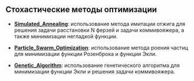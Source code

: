 ## Стохастические методы оптимизации

- [__Simulated_Annealing__](./Simulated_Annealing/Simulated_Annealing.ipynb/): использование метода имитации отжига для решения задачи расстановки N ферзей и задачи коммивояжера, а также минимизации негладкой функции. 

- [__Particle_Swarm_Optimization__](./Particle_Swarm_Optimization/Particle_Swarm_Optimization.ipynb/): использование метода роения частиц для минимизации функции Розенброка и функции Экли. 

- [__Genetic_Algorithm__](./Genetic_Algorithm/Genetic_Algorithm.ipynb/): использование генетического алгоритма для минимизации функции Экли и решения задачи коммивояжера. 




